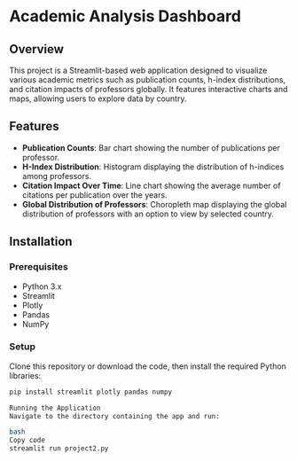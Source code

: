 # Academic Analysis Dashboard

## Overview
This project is a Streamlit-based web application designed to visualize various academic metrics such as publication counts, h-index distributions, and citation impacts of professors globally. It features interactive charts and maps, allowing users to explore data by country.

## Features
- **Publication Counts**: Bar chart showing the number of publications per professor.
- **H-Index Distribution**: Histogram displaying the distribution of h-indices among professors.
- **Citation Impact Over Time**: Line chart showing the average number of citations per publication over the years.
- **Global Distribution of Professors**: Choropleth map displaying the global distribution of professors with an option to view by selected country.

## Installation

### Prerequisites
- Python 3.x
- Streamlit
- Plotly
- Pandas
- NumPy

### Setup
Clone this repository or download the code, then install the required Python libraries:

```bash
pip install streamlit plotly pandas numpy

Running the Application
Navigate to the directory containing the app and run:

bash
Copy code
streamlit run project2.py